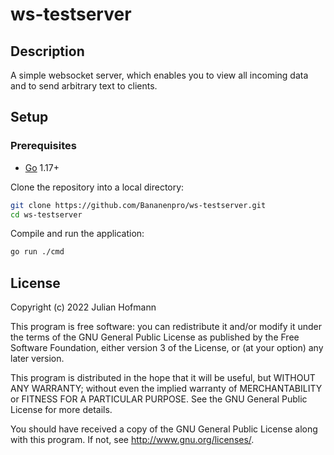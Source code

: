 # ws-testserver

## Description

A simple websocket server, which enables you to view all incoming data and to send arbitrary text to clients.

## Setup

### Prerequisites

- [Go](https://go.dev/) 1.17+

Clone the repository into a local directory:

```sh
git clone https://github.com/Bananenpro/ws-testserver.git
cd ws-testserver
```

Compile and run the application:

```sh
go run ./cmd
```

## License

Copyright (c) 2022 Julian Hofmann

This program is free software: you can redistribute it and/or modify
it under the terms of the GNU General Public License as published by
the Free Software Foundation, either version 3 of the License, or
(at your option) any later version.

This program is distributed in the hope that it will be useful,
but WITHOUT ANY WARRANTY; without even the implied warranty of
MERCHANTABILITY or FITNESS FOR A PARTICULAR PURPOSE.  See the
GNU General Public License for more details.

You should have received a copy of the GNU General Public License
along with this program.  If not, see <http://www.gnu.org/licenses/>.
